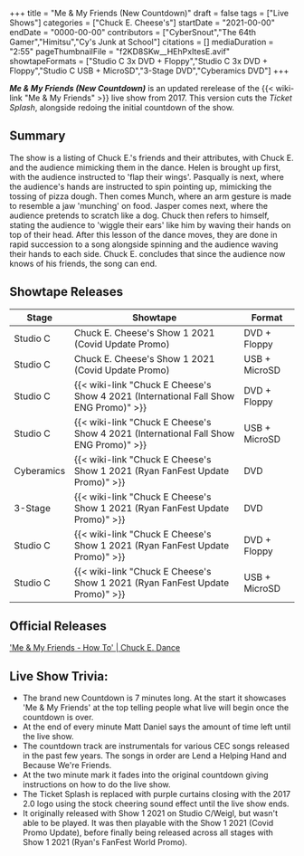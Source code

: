 +++
title = "Me & My Friends (New Countdown)"
draft = false
tags = ["Live Shows"]
categories = ["Chuck E. Cheese's"]
startDate = "2021-00-00"
endDate = "0000-00-00"
contributors = ["CyberSnout","The 64th Gamer","Himitsu","Cy's Junk at School"]
citations = []
mediaDuration = "2:55"
pageThumbnailFile = "f2KD8SKw__HEhPxItesE.avif"
showtapeFormats = ["Studio C 3x DVD + Floppy","Studio C 3x DVD + Floppy","Studio C USB + MicroSD","3-Stage DVD","Cyberamics DVD"]
+++

***Me &amp; My Friends (New Countdown)*** is an updated rerelease of the {{< wiki-link "Me &amp; My Friends" >}} live show from 2017. This version cuts the *Ticket Splash*, alongside redoing the initial countdown of the show.

## Summary

The show is a listing of Chuck E.'s friends and their attributes, with Chuck E. and the audience mimicking them in the dance. Helen is brought up first, with the audience instructed to 'flap their wings'. Pasqually is next, where the audience's hands are instructed to spin pointing up, mimicking the tossing of pizza dough. Then comes Munch, where an arm gesture is made to resemble a jaw 'munching' on food. Jasper comes next, where the audience pretends to scratch like a dog. Chuck then refers to himself, stating the audience to 'wiggle their ears' like him by waving their hands on top of their head. After this lesson of the dance moves, they are done in rapid succession to a song alongside spinning and the audience waving their hands to each side. Chuck E. concludes that since the audience now knows of his friends, the song can end.

## Showtape Releases

| Stage      | Showtape                                                                                   | Format        |
|------------|--------------------------------------------------------------------------------------------|---------------|
| Studio C   | Chuck E. Cheese's Show 1 2021 (Covid Update Promo)                                         | DVD + Floppy  |
| Studio C   | Chuck E. Cheese's Show 1 2021 (Covid Update Promo)                                         | USB + MicroSD |
| Studio C   | {{< wiki-link "Chuck E Cheese's Show 4 2021 (International Fall Show ENG Promo)" >}} | DVD + Floppy  |
| Studio C   | {{< wiki-link "Chuck E Cheese's Show 4 2021 (International Fall Show ENG Promo)" >}} | USB + MicroSD |
| Cyberamics | {{< wiki-link "Chuck E Cheese's Show 1 2021 (Ryan FanFest Update Promo)" >}}         | DVD           |
| 3-Stage    | {{< wiki-link "Chuck E Cheese's Show 1 2021 (Ryan FanFest Update Promo)" >}}         | DVD           |
| Studio C   | {{< wiki-link "Chuck E Cheese's Show 1 2021 (Ryan FanFest Update Promo)" >}}         | DVD + Floppy  |
| Studio C   | {{< wiki-link "Chuck E Cheese's Show 1 2021 (Ryan FanFest Update Promo)" >}}         | USB + MicroSD |

## Official Releases

['Me &amp; My Friends - How To' | Chuck E. Dance](https://www.youtube.com/watch?v=GcMQWJYKTps)

## Live Show Trivia:

- The brand new Countdown is 7 minutes long. At the start it showcases 'Me &amp; My Friends' at the top telling people what live will begin once the countdown is over.
- At the end of every minute Matt Daniel says the amount of time left until the live show.
- The countdown track are instrumentals for various CEC songs released in the past few years. The songs in order are Lend a Helping Hand and Because We're Friends.
- At the two minute mark it fades into the original countdown giving instructions on how to do the live show.
- The Ticket Splash is replaced with purple curtains closing with the 2017 2.0 logo using the stock cheering sound effect until the live show ends.
- It originally released with Show 1 2021 on Studio C/Weigl, but wasn't able to be played. It was then playable with the Show 1 2021 (Covid Promo Update), before finally being released across all stages with Show 1 2021 (Ryan's FanFest World Promo).